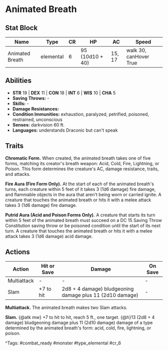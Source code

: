 # Animated Breath

## Stat Block

| Name | Type | CR | HP | AC | Speed |
|------|------|----|----|----|-------|
| Animated Breath | elemental | 6 | 95 (10d10 + 40) | 15, 17 | walk 30, canHover True |

## Abilities

- **STR** 19 | **DEX** 11 | **CON** 18 | **INT** 6 | **WIS** 10 | **CHA** 5
- **Saving Throws:** -  
- **Skills:** -  
- **Damage Resistances:**   
- **Condition Immunities:** exhaustion, paralyzed, petrified, poisoned, restrained, unconscious  
- **Senses:** darkvision 60 ft.  
- **Languages:** understands Draconic but can't speak

## Traits

**Chromatic Form.** When created, the animated breath takes one of five forms, matching its creator's breath weapon: Acid, Cold, Fire, Lightning, or Poison. This form determines the creature's AC, damage resistance, traits, and attacks.

**Fire Aura (Fire Form Only).** At the start of each of the animated breath's turns, each creature within 5 feet of it takes 3 (1d6 damage) fire damage, and flammable objects in the aura that aren't being worn or carried ignite. A creature that touches the animated breath or hits it with a melee attack takes 3 (1d6 damage) fire damage.

**Putrid Aura (Acid and Poison Forms Only).** A creature that starts its turn within 5 feet of the animated breath must succeed on a DC 15 Saving Throw Constitution saving throw or be poisoned condition until the start of its next turn. A creature that touches the animated breath or hits it with a melee attack takes 3 (1d6 damage) acid damage.


## Actions

| Action | Hit or Save | Damage | On Save |
|--------|--------------|--------|----------|
| Multiattack | - | - | - |
| Slam | +7 to hit | 2d8 + 4 damage) bludgeoning damage plus 11 (2d10 damage) | - |

**Multiattack.** The animated breath makes two Slam attacks.

**Slam.** {@atk mw} +7 to hit to hit, reach 5 ft., one target. {@h}13 (2d8 + 4 damage) bludgeoning damage plus 11 (2d10 damage) damage of a type determined by the animated breath's form: acid, cold, fire, lightning, or poison.


^Tags: #combat_ready #monster #type_elemental #cr_6